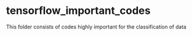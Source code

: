 # tensorflow_important_codes
This folder consists of codes highly important for the classification of data
